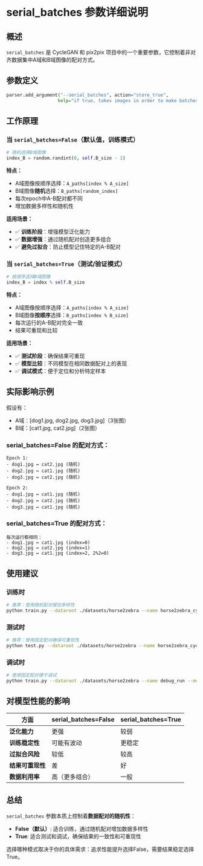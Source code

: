 # serial_batches 参数详细说明

## 概述
`serial_batches` 是 CycleGAN 和 pix2pix 项目中的一个重要参数，它控制着非对齐数据集中A域和B域图像的配对方式。

## 参数定义
```python
parser.add_argument("--serial_batches", action="store_true", 
                   help="if true, takes images in order to make batches, otherwise takes them randomly")
```

## 工作原理

### 当 `serial_batches=False`（默认值，训练模式）
```python
# 随机选择B域图像
index_B = random.randint(0, self.B_size - 1)
```

**特点：**
- A域图像按顺序选择：`A_paths[index % A_size]`
- B域图像**随机**选择：`B_paths[random_index]`
- 每次epoch中A-B配对都不同
- 增加数据多样性和随机性

**适用场景：**
- ✅ **训练阶段**：增强模型泛化能力
- ✅ **数据增强**：通过随机配对创造更多组合
- ✅ **避免过拟合**：防止模型记住特定的A-B配对

### 当 `serial_batches=True`（测试/验证模式）
```python
# 按顺序选择B域图像
index_B = index % self.B_size
```

**特点：**
- A域图像按顺序选择：`A_paths[index % A_size]`
- B域图像**按顺序**选择：`B_paths[index % B_size]`
- 每次运行的A-B配对完全一致
- 结果可重现和比较

**适用场景：**
- ✅ **测试阶段**：确保结果可重现
- ✅ **模型比较**：不同模型在相同数据配对上的表现
- ✅ **调试模式**：便于定位和分析特定样本

## 实际影响示例

假设有：
- A域：[dog1.jpg, dog2.jpg, dog3.jpg]（3张图）
- B域：[cat1.jpg, cat2.jpg]（2张图）

### serial_batches=False 的配对方式：
```
Epoch 1:
- dog1.jpg ↔ cat2.jpg (随机)
- dog2.jpg ↔ cat1.jpg (随机)  
- dog3.jpg ↔ cat2.jpg (随机)

Epoch 2:
- dog1.jpg ↔ cat1.jpg (随机)
- dog2.jpg ↔ cat2.jpg (随机)
- dog3.jpg ↔ cat1.jpg (随机)
```

### serial_batches=True 的配对方式：
```
每次运行都相同：
- dog1.jpg ↔ cat1.jpg (index=0)
- dog2.jpg ↔ cat2.jpg (index=1) 
- dog3.jpg ↔ cat1.jpg (index=2, 2%2=0)
```

## 使用建议

### 训练时
```bash
# 推荐：使用随机配对增加多样性
python train.py --dataroot ./datasets/horse2zebra --name horse2zebra_cyclegan --model cycle_gan
```

### 测试时
```bash
# 推荐：使用固定配对确保可重现性
python test.py --dataroot ./datasets/horse2zebra --name horse2zebra_cyclegan --model cycle_gan --serial_batches
```

### 调试时
```bash
# 使用固定配对便于调试
python train.py --dataroot ./datasets/horse2zebra --name debug_run --model cycle_gan --serial_batches
```

## 对模型性能的影响

| 方面 | serial_batches=False | serial_batches=True |
|------|---------------------|-------------------|
| **泛化能力** | 更强 | 较弱 |
| **训练稳定性** | 可能有波动 | 更稳定 |
| **过拟合风险** | 较低 | 较高 |
| **结果可重现性** | 差 | 好 |
| **数据利用率** | 高（更多组合） | 一般 |

## 总结

`serial_batches` 参数本质上控制着**数据配对的随机性**：

- **False（默认）**: 适合训练，通过随机配对增加数据多样性
- **True**: 适合测试和调试，确保结果的一致性和可重现性

选择哪种模式取决于你的具体需求：追求性能提升选择False，需要结果稳定选择True。